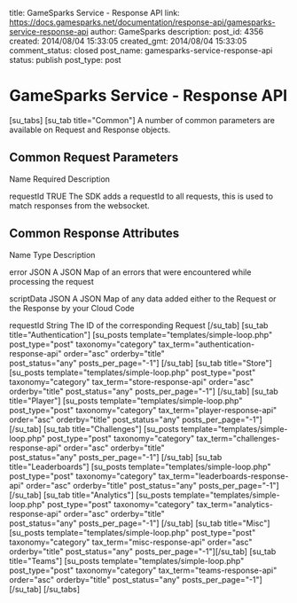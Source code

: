 title: GameSparks Service - Response API
link: https://docs.gamesparks.net/documentation/response-api/gamesparks-service-response-api
author: GameSparks
description: 
post_id: 4356
created: 2014/08/04 15:33:05
created_gmt: 2014/08/04 15:33:05
comment_status: closed
post_name: gamesparks-service-response-api
status: publish
post_type: post

# GameSparks Service - Response API

[su_tabs] [su_tab title="Common"] A number of common parameters are available on Request and Response objects. 

## Common Request Parameters

Name Required Description

requestId
TRUE
The SDK adds a requestId to all requests, this is used to match responses from the websocket.

## Common Response Attributes

Name Type Description

error
JSON
A JSON Map of an errors that were encountered while processing the request

scriptData
JSON
A JSON Map of any data added either to the Request or the Response by your Cloud Code

requestId
String
The ID of the corresponding Request
[/su_tab] [su_tab title="Authentication"] [su_posts template="templates/simple-loop.php" post_type="post" taxonomy="category" tax_term="authentication-response-api" order="asc" orderby="title" post_status="any" posts_per_page="-1"] [/su_tab] [su_tab title="Store"] [su_posts template="templates/simple-loop.php" post_type="post" taxonomy="category" tax_term="store-response-api" order="asc" orderby="title" post_status="any" posts_per_page="-1"] [/su_tab] [su_tab title="Player"] [su_posts template="templates/simple-loop.php" post_type="post" taxonomy="category" tax_term="player-response-api" order="asc" orderby="title" post_status="any" posts_per_page="-1"] [/su_tab] [su_tab title="Challenges"] [su_posts template="templates/simple-loop.php" post_type="post" taxonomy="category" tax_term="challenges-response-api" order="asc" orderby="title" post_status="any" posts_per_page="-1"] [/su_tab] [su_tab title="Leaderboards"] [su_posts template="templates/simple-loop.php" post_type="post" taxonomy="category" tax_term="leaderboards-response-api" order="asc" orderby="title" post_status="any" posts_per_page="-1"] [/su_tab] [su_tab title="Analytics"] [su_posts template="templates/simple-loop.php" post_type="post" taxonomy="category" tax_term="analytics-response-api" order="asc" orderby="title" post_status="any" posts_per_page="-1"] [/su_tab] [su_tab title="Misc"] [su_posts template="templates/simple-loop.php" post_type="post" taxonomy="category" tax_term="misc-response-api" order="asc" orderby="title" post_status="any" posts_per_page="-1"][/su_tab] [su_tab title="Teams"] [su_posts template="templates/simple-loop.php" post_type="post" taxonomy="category" tax_term="teams-response-api" order="asc" orderby="title" post_status="any" posts_per_page="-1"][/su_tab] [/su_tabs]
